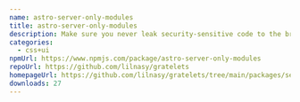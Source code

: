 ```yaml
---
name: astro-server-only-modules
title: astro-server-only-modules
description: Make sure you never leak security-sensitive code to the browser.
categories:
  - css+ui
npmUrl: https://www.npmjs.com/package/astro-server-only-modules
repoUrl: https://github.com/lilnasy/gratelets
homepageUrl: https://github.com/lilnasy/gratelets/tree/main/packages/server-only-modules
downloads: 27
---
```

